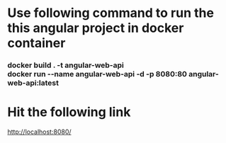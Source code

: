 <h1>Use following command to run the this angular project in docker container</h1>
<h3>
docker build . -t angular-web-api <br>
docker run --name angular-web-api -d -p 8080:80 angular-web-api:latest
</h3>

<h1>Hit the following link</h1>
<a href="http://localhost:8080/">http://localhost:8080/</a>
